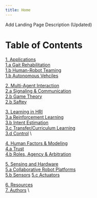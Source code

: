 ```yaml
---
title: Home
---
```


Add Landing Page Description (Updated)

# Table of Contents
[1. Applications](/Applications/Applications_Home.md) \
[1.a Gait Rehabilitation](/Applications/Gait_Rehab.md) \
[1.b Human-Robot Teaming](/Applications/HRT.md) \
[1.b Autonomous Vehciles](/Applications/AV.md) 

[2. Multi-Agent Interaction](/Multi_Agent_Interaction/Multi_Agent_Interaction_Home.md) \
[2.a Signaling & Communication](/Multi_Agent_Interaction/Signaling.md) \
[2.b Game Theory](/Multi_Agent_Interaction/GT.md) \
[2.b Saftey](/Multi_Agent_Interaction/Saftey.md) 

[3. Learning in HRI](/Learning/Learning_Home.md) \
[3.a Reinforcement Learning](/Learning/RL.md) \
[3.b Intent Estimation](/Learning/Intent.md) \
[3.c Transfer/Curriculum Learning](/Learning/Transfer.md) \
[3.d Control](/Learning/Control.md) \

[4. Human Factors & Modeling](/Human_Modeling/Human_Modeling_Home.md) \
[4.a Trust](/Human_Modeling/Trust.md) \
[4.b Roles, Agency & Arbitration](/Human_Modeling/Roles.md) 

[5. Sensing and Hardware](/Sensing_And_Hardware/Sensing_And_Hardware_Home.md) \
[5.a Collaborative Robot Platforms](/Sensing_And_Hardware/Robots.md) \
[5.b Sensors](/Sensing_And_Hardware/Sensors.md) 
[5.c Actuators](/Sensing_And_Hardware/Actuators.md) 

[6. Resources](/Resources/Resources_Home.md) \
[7. Authors](/Resources/Authors_Home.md) \
